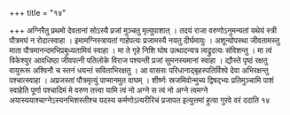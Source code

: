 +++
title = "१४"

+++
अग्निरैतु प्रथमो देवतानां सोऽस्यै प्रजां मुञ्चतु मृत्युपाशात् ।
तदयं राजा वरुणोऽनुमन्यतां यथेयं स्त्री पौत्रमघं न रोदात्स्वाहा ।
इमामग्निस्त्रायतां गार्हपत्यः प्रजामस्यै नयतु दीर्घमायुः ।
अशून्योपस्था जीवतामस्तु माता पौत्रमानन्दमभिप्रबुध्यतामियं
स्वाहा । मा ते गृहे निशि घोष उत्थादन्यत्र त्वद्रुदत्यः संविशन्तु ।
मा त्वं विकेश्युर आवधिष्ठा जीवपत्नी पतिलोके विराज पश्यन्ती प्रजां
सुमनस्यमानां स्वाहा । द्यौस्ते पृष्ठं रक्षतु वायुरूरू
अश्विनौ च स्तनं धयन्तं सविताभिरक्षतु । आ वाससः
परिधानाद्बृहस्पतिर्विश्वे देवा
अभिरक्षन्तु पश्चात्स्वाहा । अप्रजस्तां पौत्रमृत्युं
पाप्मानमुत वाघम् । शीर्ष्णः स्रजमिवोन्मुच्य द्विषद्भ्यः प्रतिमुञ्चामि
पाशं स्वाहेति पूर्णा पश्चादिमं मे वरुण तत्त्वा यामि त्वं नो अग्ने स
त्वं नो अग्ने त्वमग्ने अयास्ययाश्चाग्नेऽस्यनभिशस्तीश्च यदस्य
कर्मणोऽत्यरीरिचं प्रजापत इत्युत्तमां हुत्वा गुरवे वरं ददाति १४
